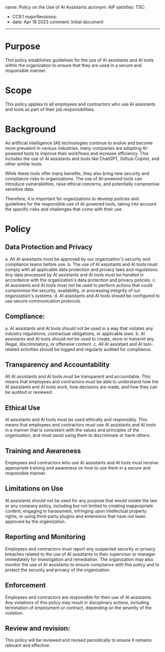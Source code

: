 name: Policy on the Use of AI Assistants
acronym: AIP
satisfies:
  TSC:
  - CC9.1
majorRevisions:
  - date: Apr 18 2023
    comment: Initial document
---

# Purpose
This policy establishes guidelines for the use of AI assistants and AI tools within the organization to ensure that they are used in a secure and responsible manner.

# Scope
This policy applies to all employees and contractors who use AI assistants and tools as part of their job responsibilities.

# Background 
As artificial intelligence (AI) technologies continue to evolve and become more prevalent in various industries, many companies are adopting AI-powered tools to improve their workflows and increase efficiency. This includes the use of AI assistants and tools like ChatGPT, Github Copilot, and other similar tools.

While these tools offer many benefits, they also bring new security and compliance risks to organizations. The use of AI-powered tools can introduce vulnerabilities, raise ethical concerns, and potentially compromise sensitive data.

Therefore, it is important for organizations to develop policies and guidelines for the responsible use of AI-powered tools, taking into account the specific risks and challenges that come with their use.

# Policy

## Data Protection and Privacy
a. All AI assistants must be approved by our organization's security and compliance teams before use.
b. The use of AI assistants and AI tools must comply with all applicable data protection and privacy laws and regulations. Any data processed by AI assistants and AI tools must be handled in accordance with the organization's data protection and privacy policies.
c. AI assistants and AI tools must not be used to perform actions that could compromise the security, availability, or processing integrity of our organization's systems.
d. AI assistants and AI tools should be configured to use secure communication protocols.

## Compliance:
a. AI assistants and AI tools should not be used in a way that violates any industry regulations, contractual obligations, or applicable laws.
b. AI assistants and AI tools should not be used to create, store or transmit any illegal, discriminatory, or offensive content.
c. All AI assistant and AI tool-related activities should be logged and regularly audited for compliance.

## Transparency and Accountability
All AI assistants and AI tools must be transparent and accountable. This means that employees and contractors must be able to understand how the AI assistants and AI tools work, how decisions are made, and how they can be audited or reviewed.

## Ethical Use
AI assistants and AI tools must be used ethically and responsibly. This means that employees and contractors must use AI assistants and AI tools in a manner that is consistent with the values and principles of the organization, and must avoid using them to discriminate or harm others.

## Training and Awareness
Employees and contractors who use AI assistants and AI tools must receive appropriate training and awareness on how to use them in a secure and responsible manner.

## Limitations on Use
AI assistants should not be used for any purpose that would violate the law or any company policy, including but not limited to creating inappropriate content, engaging in harassment, infringing upon intellectual property rights, or using third-party plugins and extensions that have not been approved by the organization.

## Reporting and Monitoring
Employees and contractors must report any suspected security or privacy breaches related to the use of AI assistants to their supervisor or manager immediately for investigation and remediation. The organization may also monitor the use of AI assistants to ensure compliance with this policy and to protect the security and privacy of the organization.

## Enforcement
Employees and contractors are responsible for their use of AI assistants. Any violations of this policy may result in disciplinary actions, including termination of employment or contract, depending on the severity of the violation.

## Review and revision:
This policy will be reviewed and revised periodically to ensure it remains relevant and effective.